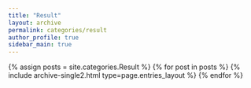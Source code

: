 ```yaml
---
title: "Result"
layout: archive
permalink: categories/result
author_profile: true
sidebar_main: true
---
```



{% assign posts = site.categories.Result %}
{% for post in posts %} {% include archive-single2.html type=page.entries_layout %} {% endfor %}

